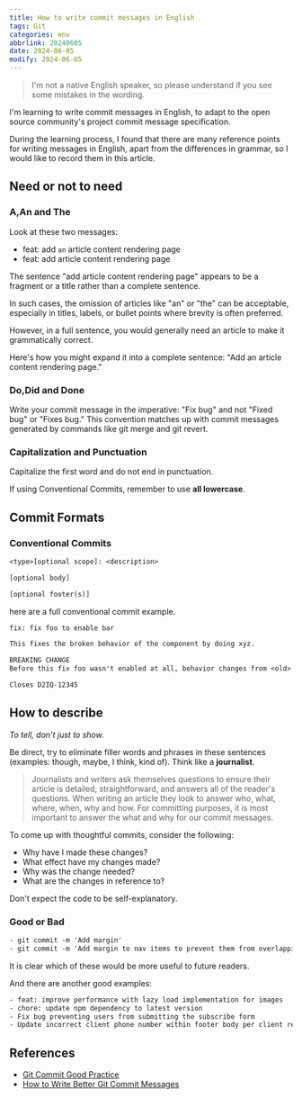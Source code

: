 ```yaml
---
title: How to write commit messages in English
tags: Git
categories: env
abbrlink: 20240605
date: 2024-06-05
modify: 2024-06-05
---
```


> I'm not a native English speaker, so please understand if you see some mistakes in the wording.

I'm learning to write commit messages in English, to adapt to the open source community's project commit message specification.

During the learning process, I found that there are many reference points for writing messages in English, apart from the differences in grammar, so I would like to record them in this article.

## Need or not to need

### A,An and The

Look at these two messages:

- feat: add `an` article content rendering page
- feat: add article content rendering page

The sentence "add article content rendering page" appears to be a fragment or a title rather than a complete sentence.

In such cases, the omission of articles like "an" or "the" can be acceptable, especially in titles, labels, or bullet points where brevity is often preferred.

However, in a full sentence, you would generally need an article to make it grammatically correct. 

Here's how you might expand it into a complete sentence: "Add an article content rendering page."

### Do,Did and Done

Write your commit message in the imperative: "Fix bug" and not "Fixed bug" or "Fixes bug."
This convention matches up with commit messages generated by commands like git merge and git revert.

### Capitalization and Punctuation

Capitalize the first word and do not end in punctuation.

If using Conventional Commits, remember to use **all lowercase**.

## Commit Formats

### Conventional Commits

```txt
<type>[optional scope]: <description>

[optional body]

[optional footer(s)]
```

here are a full conventional commit example.

```txt
fix: fix foo to enable bar

This fixes the broken behavior of the component by doing xyz.

BREAKING CHANGE
Before this fix foo wasn't enabled at all, behavior changes from <old> to <new>

Closes D2IQ-12345
```

## How to describe

_To tell, don't just to show._

Be direct, try to eliminate filler words and phrases in these sentences (examples: though, maybe, I think, kind of). Think like a **journalist**.

> Journalists and writers ask themselves questions to ensure their article is detailed, straightforward, and answers all of the reader's questions.
> When writing an article they look to answer who, what, where, when, why and how.
> For committing purposes, it is most important to answer the what and why for our commit messages.

To come up with thoughtful commits, consider the following:

- Why have I made these changes?
- What effect have my changes made?
- Why was the change needed?
- What are the changes in reference to?

Don't expect the code to be self-explanatory.

### Good or Bad

```txt
- git commit -m 'Add margin'
- git commit -m 'Add margin to nav items to prevent them from overlapping the logo'
```

It is clear which of these would be more useful to future readers.

And there are another good examples:

```txt
- feat: improve performance with lazy load implementation for images
- chore: update npm dependency to latest version
- Fix bug preventing users from submitting the subscribe form
- Update incorrect client phone number within footer body per client request
```

## References
- [Git Commit Good Practice](https://wiki.openstack.org/wiki/GitCommitMessages#Information_in_commit_messages)
- [How to Write Better Git Commit Messages](https://www.freecodecamp.org/news/how-to-write-better-git-commit-messages/)